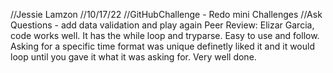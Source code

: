 //Jessie Lamzon
//10/17/22
//GitHubChallenge - Redo mini Challenges
//Ask Questions - add data validation and play again
Peer Review: Elizar Garcia, code works well. It has the while loop and tryparse. Easy to use and follow. Asking for a specific time format was unique definetly liked it and it would loop until you gave it what it was asking for. Very well done.
